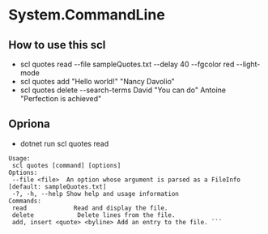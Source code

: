 # System.CommandLine 
## How to use this scl 

- scl quotes read --file sampleQuotes.txt --delay 40 --fgcolor red --light-mode
- scl quotes add "Hello world!" "Nancy Davolio"
- scl quotes delete --search-terms David "You can do" Antoine "Perfection is achieved"

## Opriona 
- dotnet run scl quotes read 
``` Description: Work with a file that contains quotes
Usage:
 scl quotes [command] [options]
Options:
 --file <file>  An option whose argument is parsed as a FileInfo [default: sampleQuotes.txt]
 -?, -h, --help Show help and usage information
Commands:
 read             Read and display the file.
 delete            Delete lines from the file.
 add, insert <quote> <byline> Add an entry to the file. ```